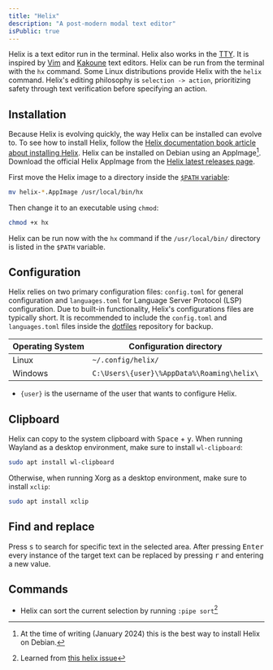 ```yaml
---
title: "Helix"
description: "A post-modern modal text editor"
isPublic: true
---
```


Helix is a text editor run in the terminal. Helix also works in the [TTY](tty).
It is inspired by [Vim](https://www.vim.org/) and 
[Kakoune](https://kakoune.org/) text editors. Helix can be run from the
terminal with the `hx` command. Some Linux distributions provide Helix with
the `helix` command. Helix's editing philosophy is `selection -> action`,
prioritizing safety through text verification before specifying an action.

## Installation

Because Helix is evolving quickly, the way Helix can be installed can evolve to.
To see how to install Helix, follow the
[Helix documentation book article about installing Helix](https://docs.helix-editor.com/install.html).
Helix can be installed on Debian using an AppImage[^1]. Download the official
Helix AppImage from the [Helix latest releases page](https://github.com/helix-editor/helix/releases).

[^1]: At the time of writing (January 2024) this is the best way to install Helix on Debian.

First move the Helix image to a directory inside the
[`$PATH` variable](path-variable):

```sh
mv helix-*.AppImage /usr/local/bin/hx
```

Then change it to an executable using `chmod`:

```sh
chmod +x hx
```

Helix can be run now with the `hx` command if the `/usr/local/bin/` directory is
listed in the `$PATH` variable.

## Configuration

Helix relies on two primary configuration files: `config.toml` for general
configuration and `languages.toml` for Language Server Protocol (LSP)
configuration. Due to built-in functionality, Helix's configurations files
are typically short. It is recommended to include the `config.toml` and
`languages.toml` files inside the [dotfiles](dotfiles) repository for backup.

| Operating System | Configuration directory                    |
|------------------|--------------------------------------------|
| Linux            | `~/.config/helix/`                         |
| Windows          | `C:\Users\{user}\%AppData%\Roaming\helix\` |

* `{user}` is the username of the user that wants to configure Helix.

## Clipboard

Helix can copy to the system clipboard with <kbd>Space</kbd> + <kbd>y</kbd>.
When running Wayland as a desktop environment, make sure to install
`wl-clipboard`:

```sh
sudo apt install wl-clipboard
```

Otherwise, when running Xorg as a desktop environment, make sure to install
`xclip`:

```sh
sudo apt install xclip
```

## Find and replace

Press <kbd>s</kbd> to search for specific text in the selected area. After
pressing <kbd>Enter</kbd> every instance of the target text can be replaced
by pressing <kbd>r</kbd> and entering a new value.

## Commands

* Helix can sort the current selection by running `:pipe sort`[^2]
[^2]: Learned from [this helix issue](https://github.com/helix-editor/helix/issues/2865)
